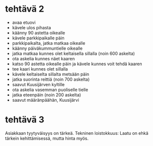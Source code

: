# tehtävä 2 
*   avaa etuovi
* kävele ulos pihasta
*   käänny 90 astetta oikealle
* kävele parkkipaikalle päin
*    parkkipaikalta, jatka matkaa oikealle
* käänny päiväkummuntielle oikealle
*   jatka matkaa kunnes olet keltaisella sillalla (noin 600 askelta)
* ota askelia kunnes näet kaaren
*    katso 90 astetta oikealle päin ja kävele kunnes voit tehdä kaaren
* tee kaari kunnes olet sillalla
*   kävele keltaiselta sillalta metsään päin
*   jatka suorinta reittiä (noin 700 askelta)
* saavut Kuusijärven kyltille
*   ota askelia vasemman puoliselle tielle
* jatka eteenpäin (noin 200 askelta)
* saavut määränpäähän, Kuusijärvi

# tehtävä 3
Asiakkaan tyytyväisyys on tärkeä.
Tekninen loistokkuus: Laatu on ehkä tärkein kehittämisessä, mutta hinta myös.
